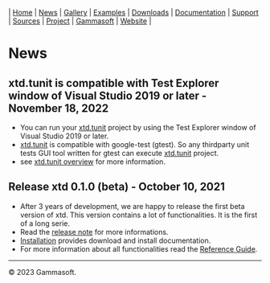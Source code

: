 | [Home](home.md) | [News](news.md) | [Gallery](gallery.md) | [Examples](examples.md) | [Downloads](downloads.md) | [Documentation](documentation.md) | [Support](support.md) | [Sources](https://github.com/gammasoft71/xtd) | [Project](https://sourceforge.net/projects/xtdpro/) | [Gammasoft](gammasoft.md) | [Website](https://gammasoft71.wixsite.com/xtdpro) |

# News

## xtd.tunit is compatible with Test Explorer window of Visual Studio 2019 or later - November 18, 2022

* You can run your [xtd.tunit](https://gammasoft71.github.io/xtd/reference_guides/latest/group__xtd__tunit.html) project by using the Test Explorer window of Visual Studio 2019 or later.
* [xtd.tunit](https://gammasoft71.github.io/xtd/reference_guides/latest/group__xtd__tunit.html) is compatible with google-test (gtest). So any thirdparty unit tests GUI tool written for gtest can execute [xtd.tunit](https://gammasoft71.github.io/xtd/reference_guides/latest/group__xtd__tunit.html) project.
* see [xtd.tunit overview](https://github.com/gammasoft71/xtd/blob/master/docs/tunit_overview.md) for more information.

## Release xtd 0.1.0 (beta) - October 10, 2021

* After 3 years of development, we are happy to release the first beta version of xtd. This version contains a lot of functionalities. It is the first of a long serie.
* Read the [release note](release_notes.md) for more informations.
* [Installation](downloads.md) provides download and install documentation.
* For more information about all functionalities read the [Reference Guide](https://gammasoft71.github.io/xtd/reference_guides/latest/index.html).

______________________________________________________________________________________________

© 2023 Gammasoft.
